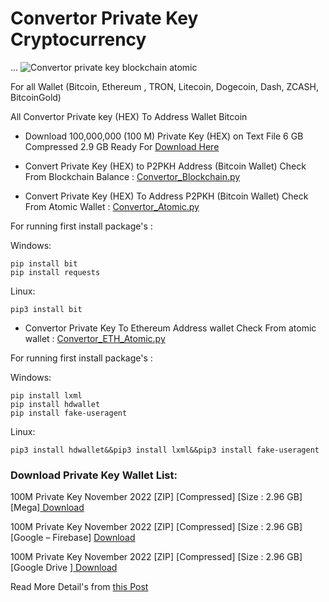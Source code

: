 # Convertor Private Key Cryptocurrency
...
![](https://raw.githubusercontent.com/Pymmdrza/Convertor_PrivateKey/mainx/img/100M_PrivateKey_Convertor_Nov-2022.jpg 'Convertor private key blockchain atomic')


For all Wallet (Bitcoin, Ethereum , TRON, Litecoin, Dogecoin, Dash, ZCASH, BitcoinGold)

All Convertor Private key (HEX) To Address Wallet Bitcoin

- Download 100,000,000 (100 M) Private Key (HEX) on Text File 6 GB Compressed 2.9 GB Ready For [Download Here](https://github.com/Pymmdrza/Convertor_PrivateKey/edit/mainx/README.md#download-private-key-wallet-list)

- Convert Private Key (HEX) to P2PKH Address (Bitcoin Wallet) Check From Blockchain Balance : [Convertor_Blockchain.py](https://github.com/Pymmdrza/Convertor_PrivateKey/blob/mainx/Convertor_Blockchain.py 'Convertor Private Key and Checker from Blockchain Balance')

- Convert Private Key (HEX) To Address P2PKH (Bitcoin Wallet) Check From Atomic Wallet : [Convertor_Atomic.py](https://github.com/Pymmdrza/Convertor_PrivateKey/blob/mainx/Convertor_Atomic.py 'Convertor Private Key Bitcoin To Address Wallet Check Balance From Atomic wallet')

For running first install package's :

Windows:

```
pip install bit
pip install requests

```

Linux:

```
pip3 install bit

```


- Convertor Private Key To Ethereum Address wallet Check From atomic wallet : [Convertor_ETH_Atomic.py](https://github.com/Pymmdrza/Convertor_PrivateKey/blob/mainx/Convertor_ETH_Atomic.py 'Convertor Private Key To Ethereum Address wallet Check From atomic wallet')

For running first install package's :

Windows:

```
pip install lxml
pip install hdwallet
pip install fake-useragent

```

Linux:

```
pip3 install hdwallet&&pip3 install lxml&&pip3 install fake-useragent

```

### **Download Private Key Wallet List:**

100M Private Key November 2022 [ZIP] [Compressed] [Size : 2.96 GB] [Mega][ Download ](https://mega.nz/file/WIEzgYDL#YZkL3he7jGKurXJHVBwQkQr0lJ5Xn9Sp1YaX-n9_8Tk)

100M Private Key November 2022 [ZIP] [Compressed] [Size : 2.96 GB] [Google – Firebase] [ Download ](https://firebasestorage.googleapis.com/v0/b/mmdrza-2dbc3.appspot.com/o/PrivateKey_10M_Nov_2022.zip?alt=media&token=0acc642d-e61b-4629-9751-6935e5e79a4f)

100M Private Key November 2022 [ZIP] [Compressed] [Size : 2.96 GB] [Google Drive ][ Download ](https://drive.google.com/file/d/1JgJdumKj0kkXb0oNLV68QFXSeIttFXRU/view?usp=sharing)

Read More Detail's from [this Post](https://mmdrza.com/100000000-private-key-hex-without-repeat-6gb/ '100000000 Private Key Hex Without Repeat')
